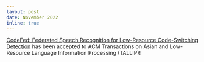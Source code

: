 ```yaml
---
layout: post
date: November 2022
inline: true
---
```

[CodeFed: Federated Speech Recognition for Low-Resource Code-Switching Detection](https://dl.acm.org/doi/pdf/10.1145/3571732) has been accepted to ACM Transactions on Asian and Low-Resource Language Information Processing (TALLIP)! 
